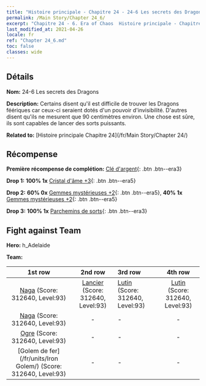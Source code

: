 ```yaml
---
title: "Histoire principale - Chapitre 24 - 24-6 Les secrets des Dragons"
permalink: /Main Story/Chapter 24_6/
excerpt: "Chapitre 24 - 6. Era of Chaos  Histoire principale - Chapitre 24_6. 24-6 Les secrets des Dragons"
last_modified_at: 2021-04-26
locale: fr
ref: "Chapter 24_6.md"
toc: false
classes: wide
---
```


## Détails

 **Nom:** 24-6 Les secrets des Dragons

 **Description:** Certains disent qu'il est difficile de trouver les Dragons féériques car ceux-ci seraient dotés d'un pouvoir d'invisibilité. D'autres disent qu'ils ne mesurent que 90 centimètres environ. Une chose est sûre, ils sont capables de lancer des sorts puissants.

 **Related to:** [Histoire principale Chapitre 24](/fr/Main Story/Chapter 24/)

## Récompense

 **Première récompense de complétion:** [Clé d'argent](/ItemsFR/con_693/){: .btn .btn--era3}

 **Drop 1:** **100% 1x** [Cristal d'âme +3](/ItemsFR/mat_87/){: .btn .btn--era5}

 **Drop 2:** **60% 0x** [Gemmes mystérieuses +2](/ItemsFR/mat_79/){: .btn .btn--era5}, **40% 1x** [Gemmes mystérieuses +2](/ItemsFR/mat_79/){: .btn .btn--era5}

 **Drop 3:** **100% 1x** [Parchemins de sorts](/ItemsFR/con_694/){: .btn .btn--era3}


## Fight against Team
 **Hero:** h_Adelaide

 **Team:**


  | 1st row | 2nd row | 3rd row | 4th row |
  |:----:|:----:|:----|:----:|
  | [Naga](/fr/units/Naga/) (Score: 312640, Level:93)  | [Lancier](/fr/units/Pikeman/) (Score: 312640, Level:93)  | [Lutin](/fr/units/Gremlin/) (Score: 312640, Level:93)  | [Lutin](/fr/units/Gremlin/) (Score: 312640, Level:93)  |
  | [Naga](/fr/units/Naga/) (Score: 312640, Level:93)  | - | - | - |
  | [Ogre](/fr/units/Ogre/) (Score: 312640, Level:93)  | - | - | - |
  | [Golem de fer](/fr/units/Iron Golem/) (Score: 312640, Level:93)  | - | - | - |


